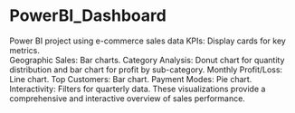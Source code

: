# PowerBI_Dashboard
Power BI project using e-commerce sales data
KPIs: Display cards for key metrics. <br>
Geographic Sales: Bar charts.
Category Analysis: Donut chart for quantity distribution and bar chart for profit by sub-category.
Monthly Profit/Loss: Line chart.
Top Customers: Bar chart.
Payment Modes: Pie chart.
Interactivity: Filters for quarterly data.
These visualizations provide a comprehensive and interactive overview of sales performance.






